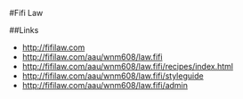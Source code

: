#Fifi Law

##Links

- http://fifilaw.com
- http://fifilaw.com/aau/wnm608/law.fifi
- http://fifilaw.com/aau/wnm608/law.fifi/recipes/index.html
- http://fifilaw.com/aau/wnm608/law.fifi/styleguide
- http://fifilaw.com/aau/wnm608/law.fifi/admin